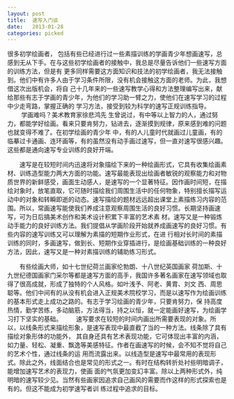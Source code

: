 ```yaml
---
layout: post
title:  速写入门谈
date:   2013-01-28  
categories: picked
---
```


   很多初学绘画者， 包括有些已经进行过一些素描训练的学画青少年想画速写，总感到无从下手。在与这些初学绘画者的接触中，我总是尽量告诉他们一些速写方面的训练方法，但是有 更多同样需要这方面知识和技法的初学绘画者，我无法接触到。他们中有许多人由于学习条件所限，没有机会接触这方面的老师。为此，我想借这次出版机会，将自 己十几年来的一些速写教学心得和方法整理编写出来，献给那些有志于学画的青少年，为他们的学习助一臂之力，使他们在速写学习的过程中少走弯路，掌握正确的 学习方法，接受到较为科学的速写正规训练指导。
    　
　学画难吗？美术教育家徐悲鸿先 生曾说过，有中等以上智力的人，通过努力，都能学好绘画。看来只要肯努力，钻进去，逐渐摸到规律，原来感到难的问题也就变得不难了。在初学绘画的青少年 中，有的人儿童时代就画过儿童画，有的临摹过卡通画、连环画等，有的虽然没有动手画过速写，但一直对速写很感兴趣。这些都是通向速写专业训练的良好开端。

　　速写是在较短时间内迅速将对象描绘下来的一种绘画形式，它具有收集绘画素材、训练造型能力两大方面的功能。速写最能表现出绘画者敏锐的观察能力和对物 质世界的新鲜感受，画面生动感人，是速写的一个显著特征。因作画时间短，在描绘对象时，放笔直取，它可随时描绘我们周围生活中的任何物象，特别擅长描写运 动中的对象和转瞬即逝的动态。速写描绘的题材远远超出课堂上素描练习内容的范围。所以，常画速写能使我们养成注意观察周围生活的良好习惯。长期坚持画速 写，可为日后搞美术创作和美术设计积累下丰富的艺术素 材。速写又是一种锻炼动手能力的良好训练方法。我们提倡从学画阶段开始就养成画速写的良好习惯。有些内容的速写训练又可以理解为素描的短期作业形式，在进 行相对长时间的素描训练的同时，多画速写，做到长、短期作业穿插进行，是绘画基础训练的一种良好方法，因此，速写又是一种对素描训练的辅助练习形式。

　　有些绘画大师，如十七世纪荷兰画家伦勃朗、十八世纪英国画家 荷加斯、十九世纪德国画家门采尔等都是速写方面的高手，我国许多著名画家在速写领域也取得了很高成就，形成了独特的个人风格。如叶浅予、阿老、黄胄、刘文 西、周思聪等。他们中间有的从没有机会进入正规美术院校学习，而是以速写作为绘画训练的基本形式走上成功之路的。有志于学习绘画的青少年，只要肯努力，保 持高度热情，勤学苦练，多动脑筋，方法得当，持之以恒，就一定能画好速写，为绘画学习打下坚实的基础。
　　速写要求在较短的时间内画出所需要表现的对象。所以，以线条形式来描绘形象，是速写表现中最直截了当的一种方法。线条除了具有描绘对象形体的功能外， 其自身还具有艺术表现功能，它可体现出丰富的内涵，如力量、轻松、凝重、飘逸等美感特征。作者在画速写的时候，会不知不觉将自己的艺术个性，通过线条的运 用而流露出来。以线造型是速写中最常用的表现形式。除此之外，线面结合也是常见的形式之一。有时在结构转折处衬些明暗调子，能增加速写艺术的表现力，使画 面的气氛更加变幻丰富。除以上两种形式外，纯明暗的速写较少见。当然有些画家因追求自己画风的需要而作这样的形式探索也是有的。但这不能成为初学速写者训 练过程中追求的目标。